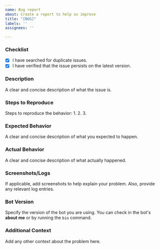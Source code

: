 ```yaml
---
name: Bug report
about: Create a report to help us improve
title: "[BUG]"
labels: ''
assignees: ''

---
```


### **Checklist**
- [x] I have searched for duplicate issues.
- [x] I have verified that the issue persists on the latest version.

### **Description**
A clear and concise description of what the issue is.

### **Steps to Reproduce**
Steps to reproduce the behavior:
1. 
2. 
3. 

### **Expected Behavior**
A clear and concise description of what you expected to happen.

### **Actual Behavior**
A clear and concise description of what actually happened.

### **Screenshots/Logs**
If applicable, add screenshots to help explain your problem. Also, provide any relevant log entries.

### **Bot Version**
Specify the version of the bot you are using. You can check in the bot's **about me** or by running the `bio` command.

### **Additional Context**
Add any other context about the problem here.

